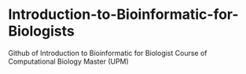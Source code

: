 # Introduction-to-Bioinformatic-for-Biologists
Github of Introduction to Bioinformatic for Biologist Course of Computational Biology Master (UPM)
